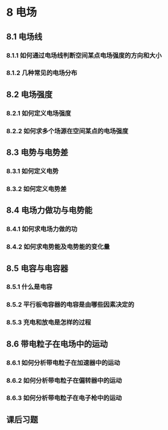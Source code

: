# 8 电场

## 8.1 电场线

### 8.1.1 如何通过电场线判断空间某点电场强度的方向和大小

### 8.1.2 几种常见的电场分布

## 8.2 电场强度

### 8.2.1 如何定义电场强度

### 8.2.2 如何求多个场源在空间某点的电场强度

## 8.3 电势与电势差

### 8.3.1 如何定义电势

### 8.3.2 如何定义电势差

## 8.4 电场力做功与电势能

### 8.4.1 如何求电场力做的功

### 8.4.2 如何求电势能及电势能的变化量

## 8.5 电容与电容器

### 8.5.1 什么是电容

### 8.5.2 平行板电容器的电容是由哪些因素决定的

### 8.5.3 充电和放电是怎样的过程

## 8.6 带电粒子在电场中的运动

### 8.6.1 如何分析带电粒子在加速器中的运动

### 8.6.2 如何分析带电粒子在偏转器中的运动

### 8.6.3 如何分析带电粒子在电子枪中的运动

## 课后习题



